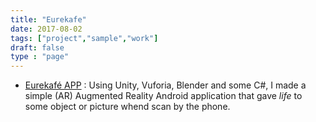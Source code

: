 ```yaml
---
title: "Eurekafe"
date: 2017-08-02
tags: ["project","sample","work"]
draft: false
type : "page"
---
```

- [Eurekafé APP](../eurekafe) : Using Unity, Vuforia, Blender and some C#, I made a simple (AR) Augmented Reality Android application that gave *life* to some object or picture whend scan by the phone. 